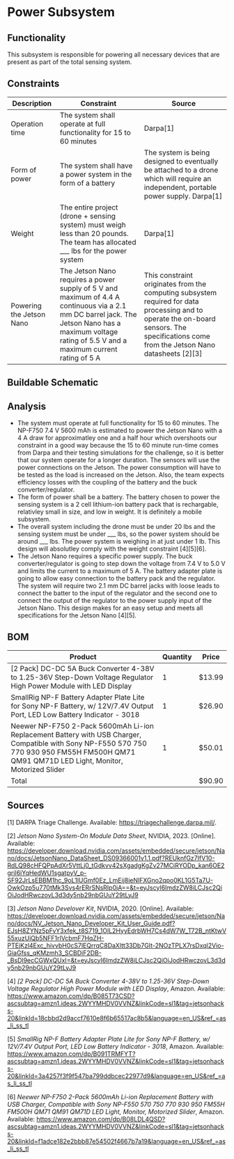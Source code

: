 # Power Subsystem

## Functionality
This subsystem is responsible for powering all necessary devices that are present as part of the total sensing system.

## Constraints
| Description | Constraint | Source |
|-------------|------------|--------|
| Operation time | The system shall operate at full functionality for 15 to 60 minutes | Darpa[1] |
| Form of power | The system shall have a power system in the form of a battery | The system is being designed to eventually be attached to a drone which will require an independent, portable power supply. Darpa[1] |
| Weight | The entire project (drone + sensing system) must weigh less than 20 pounds. The team has allocated ___ lbs for the power system | Darpa[1] |
| Powering the Jetson Nano | The Jetson Nano requires a power supply of 5 V and maximum of 4.4 A continuous via a 2.1 mm DC barrel jack. The Jetson Nano has a maximum voltage rating of 5.5 V and a maximum current rating of 5 A | This constraint originates from the computing subsystem required for data processing and to operate the on-board sensors. The specifications come from the Jetson Nano datasheets [2][3] |

## Buildable Schematic

## Analysis
- The system must operate at full functionality for 15 to 60 minutes. The NP-F750 7.4 V 5600 mAh is estimated to power the Jetson Nano with a 4 A draw for approximatley one and a half hour which overshoots our constraint in a good way because the 15 to 60 minute run-time comes from Darpa and their testing simulations for the challenge, so it is better that our system operate for a longer duration. The sensors will use the power connections on the Jetson. The power consumption will have to be tested as the load is increased on the Jetson. Also, the team expects efficiency losses with the coupling of the battery and the buck converter/regulator.
- The form of power shall be a battery. The battery chosen to power the sensing system is a 2 cell lithium-ion battery pack that is rechargable, relativley small in size, and low in weight. It is definitely a mobile subsystem.  
-  The overall system including the drone must be under 20 lbs and the sensing system must be under ___ lbs, so the power system should be around ___ lbs. The power system is weighing in at just under 1 lb. This design will absolutley comply with the weight constraint [4][5][6].
-  The Jetson Nano requires a specific power supply. The buck converter/regulator is going to step down the voltage from 7.4 V to 5.0 V and limits the current to a maximum of 5 A. The battery adapter plate is going to allow easy connection to the battery pack and the regulator. The system will require two 2.1 mm DC barrel jacks with loose leads to connect the batter to the input of the regulator and the second one to connect the output of the regulator to the power supply input of the Jetson Nano. This design makes for an easy setup and meets all specifications for the Jetson Nano [4][5]. 

## BOM
| Product | Quantity | Price |
|---------|----------|-------|
| [2 Pack] DC-DC 5A Buck Converter 4-38V to 1.25-36V Step-Down Voltage Regulator High Power Module with LED Display | 1 | $13.99 |
| SmallRig NP-F Battery Adapter Plate Lite for Sony NP-F Battery, w/ 12V/7.4V Output Port, LED Low Battery Indicator - 3018 | 1 | $26.90 |
| Neewer NP-F750 2-Pack 5600mAh Li-ion Replacement Battery with USB Charger, Compatible with Sony NP-F550 570 750 770 930 950 FM55H FM500H QM71 QM91 QM71D LED Light, Monitor, Motorized Slider | 1 | $50.01 |
| Total | | $90.90 |

## Sources
[1] DARPA Triage Challenge. Available: https://triagechallenge.darpa.mil/.

[2] *Jetson Nano System-On Module Data Sheet*, NVIDIA, 2023. [Online]. Available: https://developer.download.nvidia.com/assets/embedded/secure/jetson/Nano/docs/JetsonNano_DataSheet_DS09366001v1.1.pdf?REUknfGz7IfV10-RdLQ98cHFQPpAdXr5VttLj0_tGdkvv42sXgadgKgZv27MCiRYODp_kan6OE2griI6iYqHedWU1sgatpyV_p-SF92JrLsEBBM1hc_9oL1lUGmf0Ez_LmEij8ieNlFXGno2qpo0KL1G5Ta7U-OwkOzp5u770tMk3Svs4rERrSNsRIp0jA==&t=eyJscyI6ImdzZW8iLCJsc2QiOiJodHRwczovL3d3dy5nb29nbGUuY29tLyJ9

[3] *Jetson Nano Develover Kit*, NVIDIA, 2020. [Online]. Available: https://developer.download.nvidia.com/assets/embedded/secure/jetson/Nano/docs/NV_Jetson_Nano_Developer_Kit_User_Guide.pdf?EJsH8ZYNz5pFvY3xfek_t8S719_1OlL2HyyEdrbWH7Cs4dW7W_T72B_ntKtwV55xuzUiQb5NFF1rIVcbmF7HqZH-PTEjKzl4Exc_hivvbH0cS7lEQrrqC8DaXltt33Db7GIt-2NOzTPLX7rsDxql2Vio-GiaGfss_qKMzmh3_SCBDiF2DB-_BsDl9ecCGWxQUxI=&t=eyJscyI6ImdzZW8iLCJsc2QiOiJodHRwczovL3d3dy5nb29nbGUuY29tLyJ9

[4] *[2 Pack] DC-DC 5A Buck Converter 4-38V to 1.25-36V Step-Down Voltage Regulator High Power Module with LED Display*, Amazon. Available: https://www.amazon.com/dp/B085T73CSD?ascsubtag=amzn1.ideas.2WYYMHDV0VVNZ&linkCode=sl1&tag=jetsonhacks-20&linkId=18cbbd2d9accf7610e8f6b65517ac8b5&language=en_US&ref_=as_li_ss_tl

[5] *SmallRig NP-F Battery Adapter Plate Lite for Sony NP-F Battery, w/ 12V/7.4V Output Port, LED Low Battery Indicator - 3018*, Amazon. Available: https://www.amazon.com/dp/B091TRMFYT?ascsubtag=amzn1.ideas.2WYYMHDV0VVNZ&linkCode=sl1&tag=jetsonhacks-20&linkId=3a4257f3f9f547ba799ddbcec22977d9&language=en_US&ref_=as_li_ss_tl

[6] *Neewer NP-F750 2-Pack 5600mAh Li-ion Replacement Battery with USB Charger, Compatible with Sony NP-F550 570 750 770 930 950 FM55H FM500H QM71 QM91 QM71D LED Light, Monitor, Motorized Slider*, Amazon. Available: https://www.amazon.com/dp/B08LDL4QSD?ascsubtag=amzn1.ideas.2WYYMHDV0VVNZ&linkCode=sl1&tag=jetsonhacks-20&linkId=f1adce182e2bbb87e54502f4667b7a19&language=en_US&ref_=as_li_ss_tl

